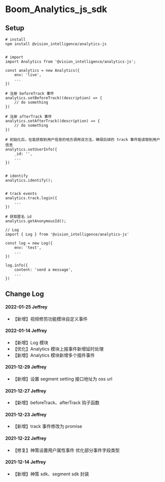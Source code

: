 # Boom_Analytics_js_sdk

## Setup

```
# install
npm install @vision_intelligence/analytics-js


# import
import Analytics from '@vision_intelligence/analytics-js';

const analytics = new Analytics({
    env: 'live',
    ...
})

# 注册 beforeTrack 事件
analytics.setBeforeTrack((description) => {
    // do something
})

# 注册 afterTrack 事件
analytics.setAfterTrack((description) => {
    // do something
})

# 初始化后，在能获取到用户信息的地方调用该方法，确保后续的 track 事件能读取到用户信息
analytics.setUserInfo({
    _id: '',
    ...
})


# identify
analytics.identify();


# track events
analytics.track.login({
    ...
})

# 获取匿名 id
analytics.getAnonymousId();

// Log
import { Log } from '@vision_intelligence/analytics-js'

const log = new Log({
    env: 'test',
    ...
})

log.info({
    content: 'send a message',
    ...
})

```

## Change Log

#### 2022-01-25 Jeffrey

-   【新增】视频修剪功能模块自定义事件

#### 2022-01-14 Jeffrey

-   【新增】Log 模块
-   【优化】Analytics 模块上报事件新增延时处理
-   【新增】Analytics 模块新增多个插件事件

#### 2021-12-29 Jeffrey

-   【新增】设置 segment setting 接口地址为 oss url

#### 2021-12-27 Jeffrey

-   【新增】beforeTrack、afterTrack 钩子函数

#### 2021-12-23 Jeffrey

-   【新增】track 事件修改为 promise

#### 2021-12-22 Jeffrey

-   【修复】神策设置用户属性事件 优化部分事件字段类型

#### 2021-12-14 Jeffrey

-   【新增】神策 sdk、segment sdk 封装
